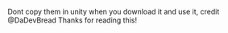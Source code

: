 Dont copy them in unity
when you download it and use it, credit @DaDevBread
Thanks for reading this!
